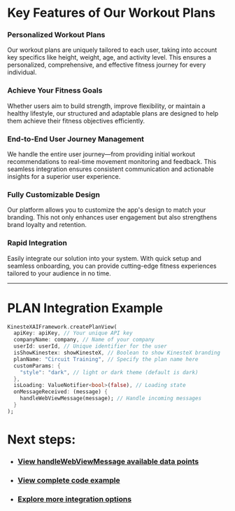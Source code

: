 # Key Features of Our Workout Plans

### **Personalized Workout Plans**
Our workout plans are uniquely tailored to each user, taking into account key specifics like height, weight, age, and activity level. This ensures a personalized, comprehensive, and effective fitness journey for every individual.

### **Achieve Your Fitness Goals**
Whether users aim to build strength, improve flexibility, or maintain a healthy lifestyle, our structured and adaptable plans are designed to help them achieve their fitness objectives efficiently.

### **End-to-End User Journey Management**
We handle the entire user journey—from providing initial workout recommendations to real-time movement monitoring and feedback. This seamless integration ensures consistent communication and actionable insights for a superior user experience.

### **Fully Customizable Design**
Our platform allows you to customize the app's design to match your branding. This not only enhances user engagement but also strengthens brand loyalty and retention.

### **Rapid Integration**
Easily integrate our solution into your system. With quick setup and seamless onboarding, you can provide cutting-edge fitness experiences tailored to your audience in no time.

---

# **PLAN Integration Example**

```dart
KinesteXAIFramework.createPlanView(
  apiKey: apiKey, // Your unique API key
  companyName: company, // Name of your company
  userId: userId, // Unique identifier for the user
  isShowKinestex: showKinesteX, // Boolean to show KinesteX branding
  planName: "Circuit Training", // Specify the plan name here
  customParams: {
    "style": "dark", // light or dark theme (default is dark)
  },
  isLoading: ValueNotifier<bool>(false), // Loading state
  onMessageReceived: (message) { 
    handleWebViewMessage(message); // Handle incoming messages
  }
);
``` 

# Next steps:
- ### [View handleWebViewMessage available data points](../../data.md)
- ### [View complete code example](../../examples/plans.md)
- ### [Explore more integration options](../overview.md)
